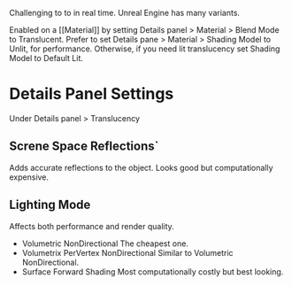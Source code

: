 Challenging to to in real time.
Unreal Engine has many variants.

Enabled on a [[Material]] by setting Details panel > Material > Blend Mode to Translucent.
Prefer to set Details pane > Material > Shading Model to Unlit, for performance.
Otherwise, if you need lit translucency set Shading Model to Default Lit.

# Details Panel Settings
Under Details panel > Translucency

## Screne Space Reflections`

Adds accurate reflections to the object.
Looks good but computationally expensive.

## Lighting Mode
Affects both performance and render quality.

- Volumetric NonDirectional
  The cheapest one.
- Volumetrix PerVertex NonDirectional
    Similar to Volumetric NonDirectional.
- Surface Forward Shading
  Most computationally costly but best looking.
  
  
